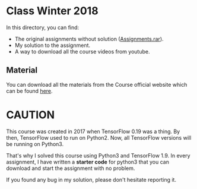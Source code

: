 # Class Winter 2018

In this directory, you can find:

- The original assignments without solution ([Assignments.rar](https://github.com/Anwarvic/Stanford_CS224n--NLP-with-Deep-Learning/blob/master/Assignments.rar)).
- My solution to the assignment.
- A way to download all the course videos from youtube.


## Material
You can download all the materials from the Course official website which can be found [here](https://web.stanford.edu/class/archive/cs/cs224n/cs224n.1184/).



# CAUTION

This course was created in 2017 when TensorFlow 0.19 was a thing. By then, TensorFlow used to run on Python2. Now, all TensorFlow versions will be running on Python3.

That's why I solved this course using Python3 and TensorFlow 1.9. In every assignment, I have written a **starter code** for python3 that you can download and start the assignment with no problem.

If you found any bug in my solution, please don't hesitate reporting it.